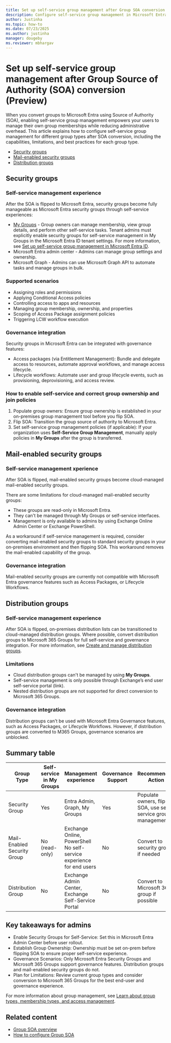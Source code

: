 ```yaml
---
title: Set up self-service group management after Group SOA conversion (Preview)
description: Configure self-service group management in Microsoft Entra for security groups, mail-enabled security groups, and distribution groups after SOA conversion.
author: Justinha
ms.topic: how-to
ms.date: 07/23/2025
ms.author: justinha
manager: dougeby
ms.reviewer: mbhargav
---
```


# Set up self-service group management after Group Source of Authority (SOA) conversion (Preview)

When you convert groups to Microsoft Entra using Source of Authority (SOA), enabling self-service group management empowers your users to manage their own group memberships while reducing administrative overhead. This article explains how to configure self-service group management for different group types after SOA conversion, including the capabilities, limitations, and best practices for each group type.

- [Security groups](#security-groups)
- [Mail-enabled security groups](#mail-enabled-security-groups)
- [Distribution groups](#distribution-groups)

## Security groups

### Self-service management experience

After the SOA is flipped to Microsoft Entra, security groups become fully manageable as Microsoft Entra security groups through self-service experiences:

- [My Groups](https://myaccount.microsoft.com/groups) - Group owners can manage membership, view group details, and perform other self-service tasks. Tenant admins must explicitly enable security groups for self-service management in My Groups in the Microsoft Entra ID tenant settings. For more information, see [Set up self-service group management in Microsoft Entra ID](/entra/identity/users/groups-self-service-management).
- Microsoft Entra admin center - Admins can manage group settings and ownership.
- Microsoft Graph - Admins can use Microsoft Graph API to automate tasks and manage groups in bulk.


### Supported scenarios

- Assigning roles and permissions
- Applying Conditional Access policies
- Controlling access to apps and resources
- Managing group membership, ownership, and properties
- Scoping of Access Package assignment policies
- Triggering LCW workflow execution

### Governance integration

Security groups in Microsoft Entra can be integrated with governance features:

- Access packages (via Entitlement Management): Bundle and delegate access to resources, automate approval workflows, and manage access lifecycle.
- Lifecycle workflows: Automate user and group lifecycle events, such as provisioning, deprovisioning, and access review.

### How to enable self-service and correct group ownership and join policies

1. Populate group owners: Ensure group ownership is established in your on-premises group management tool before you flip SOA.
1. Flip SOA: Transition the group source of authority to Microsoft Entra.
1. Set self-service group management policies (if applicable): If your organization uses **Self-Service Group Management**, manually apply policies in **My Groups** after the group is transferred.

## Mail-enabled security groups

### Self-service management xperience
After SOA is flipped, mail-enabled security groups become cloud-managed mail-enabled security groups.

There are some limitations for cloud-managed mail-enabled security groups:
- These groups are read-only in Microsoft Entra.
- They can't be managed through My Groups or self-service interfaces.
- Management is only available to admins by using Exchange Online Admin Center or Exchange PowerShell.

As a workaround if self-service management is required, consider converting mail-enabled security groups to standard security groups in your on-premises environment and then flipping SOA. This workaround removes the mail-enabled capability of the group.

### Governance integration

Mail-enabled security groups are currently not compatible with Microsoft Entra governance features such as Access Packages, or Lifecycle Workflows.

## Distribution groups

### Self-service management experience
After SOA is flipped, on-premises distribution lists can be transitioned to cloud-managed distribution groups. Where possible, convert distribution groups to Microsoft 365 Groups for full self-service and governance integration. For more information, see [Create and manage distribution groups](https://support.microsoft.com/office/distribution-groups-e8ba58a8-fab2-4aaf-8aa1-2a304052d2de#bkmk_create).

### Limitations
- Cloud distribution groups can't be managed by using **My Groups**.
- Self-service management is only possible through Exchange’s end user self-service portal (link).
- Nested distribution groups  are not supported for direct conversion to Microsoft 365 Groups.

### Governance integration

Distribution groups can't be used with Microsoft Entra Governance features, such as Access Packages, or Lifecycle Workflows. However, if distribution groups are converted to M365 Groups, governance scenarios are unblocked. 

## Summary table

Group Type|Self-service in My Groups | Management experience|Governance Support|Recommended Action
----------|--------------------------|--------------------|------------------|------------------
Security Group|Yes|Entra Admin, Graph, My Groups|Yes|Populate owners, flip SOA, use self-service group management
Mail-Enabled Security Group|No (read-only) | Exchange Online, PowerShell<br>No self-service experience for end users|No|Convert to security group if needed
Distribution Group|No|Exchange Admin Center, Exchange Self-Service Portal|No|Convert to Microsoft 365 group if possible

## Key takeaways for admins

- Enable Security Groups for Self-Service: Set this in Microsoft Entra Admin Center before user rollout.
- Establish Group Ownership: Ownership must be set on-prem before flipping SOA to ensure proper self-service experience.
- Governance Scenarios: Only Microsoft Entra Security Groups and Microsoft 365 Groups support governance features. Distribution groups and mail-enabled security groups do not.
- Plan for Limitations: Review current group types and consider conversion to Microsoft 365 Groups for the best end-user and governance experience.

For more information about group management, see [Learn about group types, membership types, and access management](/entra/fundamentals/concept-learn-about-groups).

## Related content

- [Group SOA overview](concept-source-of-authority-overview.md)
- [How to configure Group SOA](how-to-group-source-of-authority-configure.md)
